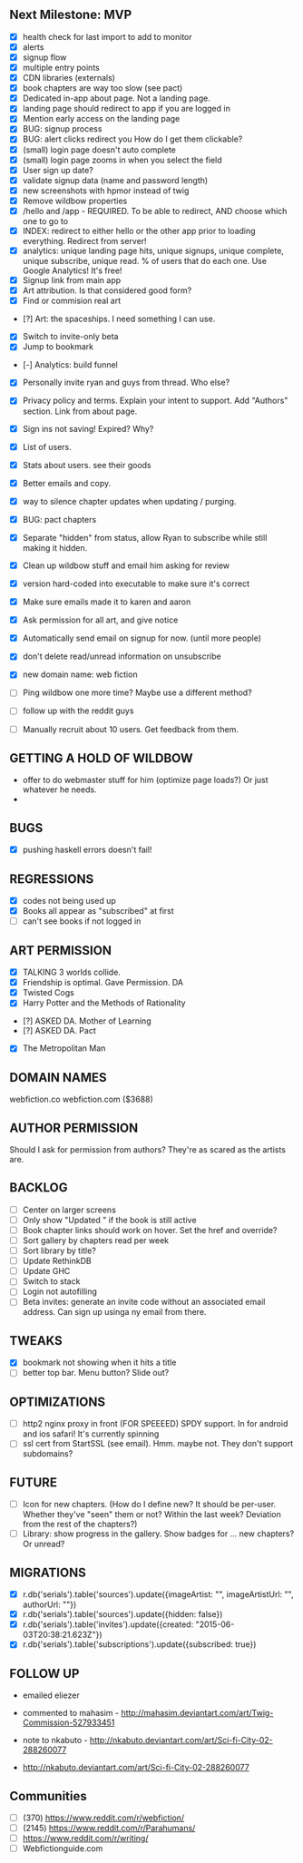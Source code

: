 
Next Milestone: MVP
-------------------
- [x] health check for last import to add to monitor
- [x] alerts
- [x] signup flow
- [x] multiple entry points
- [x] CDN libraries (externals)
- [x] book chapters are way too slow (see pact)
- [x] Dedicated in-app about page. Not a landing page.
- [x] landing page should redirect to app if you are logged in
- [x] Mention early access on the landing page
- [x] BUG: signup process
- [x] BUG: alert clicks redirect you How do I get them clickable?
- [x] (small) login page doesn't auto complete
- [x] (small) login page zooms in when you select the field
- [x] User sign up date?
- [x] validate signup data (name and password length)
- [x] new screenshots with hpmor instead of twig
- [x] Remove wildbow properties
- [x] /hello and /app - REQUIRED. To be able to redirect, AND choose which one to go to
- [x] INDEX: redirect to either hello or the other app prior to loading everything. Redirect from server!
- [x] analytics: unique landing page hits, unique signups, unique complete, unique subscribe, unique read. % of users that do each one. Use Google Analytics! It's free!
- [x] Signup link from main app
- [x] Art attribution. Is that considered good form?
- [x] Find or commision real art
- [?] Art: the spaceships. I need something I can use.
- [x] Switch to invite-only beta
- [x] Jump to bookmark
- [-] Analytics: build funnel
- [x] Personally invite ryan and guys from thread. Who else?
- [x] Privacy policy and terms. Explain your intent to support. Add "Authors" section. Link from about page.
- [x] Sign ins not saving! Expired? Why?
- [x] List of users.
- [x] Stats about users. see their goods
- [x] Better emails and copy.

- [x] way to silence chapter updates when updating / purging.
- [x] BUG: pact chapters
- [x] Separate "hidden" from status, allow Ryan to subscribe while still making it hidden.
- [x] Clean up wildbow stuff and email him asking for review
- [x] version hard-coded into executable to make sure it's correct

- [x] Make sure emails made it to karen and aaron
- [x] Ask permission for all art, and give notice
- [x] Automatically send email on signup for now. (until more people)
- [x] don't delete read/unread information on unsubscribe
- [x] new domain name: web fiction
- [ ] Ping wildbow one more time? Maybe use a different method?
- [ ] follow up with the reddit guys

- [ ] Manually recruit about 10 users. Get feedback from them.

GETTING A HOLD OF WILDBOW
-------------------------
- offer to do webmaster stuff for him (optimize page loads?) Or just whatever he needs.
- 

BUGS
----
- [x] pushing haskell errors doesn't fail!

REGRESSIONS
-----------
- [x] codes not being used up
- [x] Books all appear as "subscribed" at first
- [ ] can't see books if not logged in

ART PERMISSION
-----------------
- [x] TALKING 3 worlds collide.
- [x] Friendship is optimal. Gave Permission. DA
- [x] Twisted Cogs
- [x] Harry Potter and the Methods of Rationality
- [?] ASKED DA. Mother of Learning
- [?] ASKED DA. Pact
- [x] The Metropolitan Man

DOMAIN NAMES
------------
webfiction.co
webfiction.com ($3688)

AUTHOR PERMISSION
-----------------
Should I ask for permission from authors? They're as scared as the artists are.

BACKLOG
----
- [ ] Center on larger screens
- [ ] Only show "Updated <date>" if the book is still active
- [ ] Book chapter links should work on hover. Set the href and override?
- [ ] Sort gallery by chapters read per week
- [ ] Sort library by title?
- [ ] Update RethinkDB
- [ ] Update GHC
- [ ] Switch to stack
- [ ] Login not autofilling
- [ ] Beta invites: generate an invite code without an associated email address. Can sign up usinga ny email from there.

TWEAKS
------
- [x] bookmark not showing when it hits a title
- [ ] better top bar. Menu button? Slide out?

OPTIMIZATIONS
---------------------
- [ ] http2 nginx proxy in front (FOR SPEEEED) SPDY support. In for android and ios safari! It's currently spinning
- [ ] ssl cert from StartSSL (see email). Hmm. maybe not. They don't support subdomains?

FUTURE
-------
- [ ] Icon for new chapters. (How do I define new? It should be per-user. Whether they've "seen" them or not? Within the last week? Deviation from the rest of the chapters?)
- [ ] Library: show progress in the gallery. Show badges for ... new chapters? Or unread?

MIGRATIONS
----------
- [x] r.db('serials').table('sources').update({imageArtist: "", imageArtistUrl: "", authorUrl: ""})
- [x] r.db('serials').table('sources').update({hidden: false})
- [x] r.db('serials').table('invites').update({created: "2015-06-03T20:38:21.623Z"})
- [x] r.db('serials').table('subscriptions').update({subscribed: true})

FOLLOW UP
---------
- emailed eliezer
- commented to mahasim - http://mahasim.deviantart.com/art/Twig-Commission-527933451
- note to nkabuto - http://nkabuto.deviantart.com/art/Sci-fi-City-02-288260077

- http://nkabuto.deviantart.com/art/Sci-fi-City-02-288260077


Communities
------------
- [ ] (370) https://www.reddit.com/r/webfiction/
- [ ] (2145) https://www.reddit.com/r/Parahumans/
- [ ] https://www.reddit.com/r/writing/
- [ ] Webfictionguide.com
